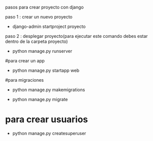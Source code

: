 pasos para crear proyecto con django

paso 1 : crear un nuevo proyecto

- django-admin startproject proyecto

paso 2 : desplegar proyecto(para ejecutar este comando debes estar dentro de la carpeta proyecto)

- python manage.py runserver

#para crear un app

- python manage.py startapp web

#para migraciones

- python manage.py makemigrations

- python manage.py migrate

# para crear usuarios
 - python manage.py createsuperuser

